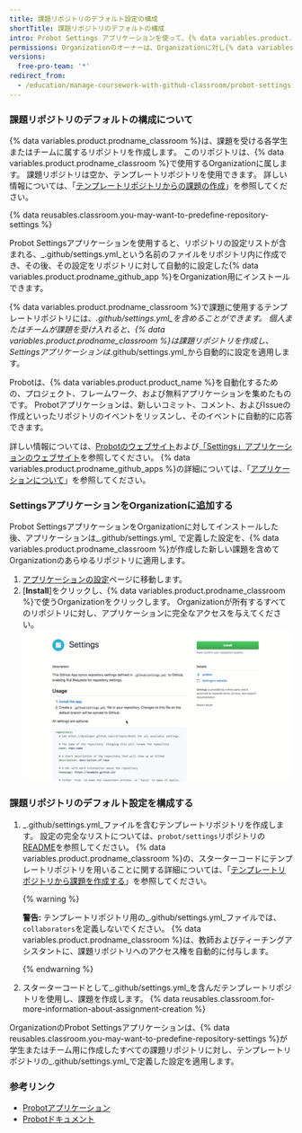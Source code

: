 ```yaml
---
title: 課題リポジトリのデフォルト設定の構成
shortTitle: 課題リポジトリのデフォルトの構成
intro: Probot Settings アプリケーションを使って、{% data variables.product.prodname_classroom %}で課題用に作成したリポジトリのデフォルト設定を構成できます。
permissions: Organizationのオーナーは、Organizationに対し{% data variables.product.prodname_github_app %}をインストールすることで、課題リポジトリのデフォルト設定を構成できます。
versions:
  free-pro-team: '*'
redirect_from:
  - /education/manage-coursework-with-github-classroom/probot-settings
---
```


### 課題リポジトリのデフォルトの構成について

{% data variables.product.prodname_classroom %}は、課題を受ける各学生またはチームに属するリポジトリを作成します。 このリポジトリは、{% data variables.product.prodname_classroom %}で使用するOrganizationに属します。 課題リポジトリは空か、テンプレートリポジトリを使用できます。 詳しい情報については、「[テンプレートリポジトリからの課題の作成](/education/manage-coursework-with-github-classroom/create-an-assignment-from-a-template-repository)」を参照してください。

{% data reusables.classroom.you-may-want-to-predefine-repository-settings %}

Probot Settingsアプリケーションを使用すると、リポジトリの設定リストが含まれる、_.github/settings.yml_という名前のファイルをリポジトリ内に作成でき、その後、その設定をリポジトリに対して自動的に設定した{% data variables.product.prodname_github_app %}をOrganization用にインストールできます。

{% data variables.product.prodname_classroom %}で課題に使用するテンプレートリポジトリには、_.github/settings.yml_を含めることができます。 個人またはチームが課題を受け入れると、{% data variables.product.prodname_classroom %}は課題リポジトリを作成し、Settingsアプリケーションは_.github/settings.yml_から自動的に設定を適用します。

Probotは、{% data variables.product.product_name %}を自動化するための、プロジェクト、フレームワーク、および無料アプリケーションを集めたものです。 Probotアプリケーションは、新しいコミット、コメント、およびIssueの作成といったリポジトリのイベントをリッスンし、そのイベントに自動的に応答できます。

詳しい情報については、[Probotのウェブサイト](https://probot.github.io)および[「Settings」アプリケーションのウェブサイト](https://probot.github.io/apps/settings/)を参照してください。 {% data variables.product.prodname_github_apps %}の詳細については、「[アプリケーションについて](/developers/apps/about-apps)」を参照してください。

### SettingsアプリケーションをOrganizationに追加する

Probot SettingsアプリケーションをOrganizationに対してインストールした後、アプリケーションは_.github/settings.yml_ で定義した設定を、{% data variables.product.prodname_classroom %}が作成した新しい課題を含めてOrganizationのあらゆるリポジトリに適用します。

1. [アプリケーションの設定](https://github.com/apps/settings)ページに移動します。
1. [**Install**]をクリックし、{% data variables.product.prodname_classroom %}で使うOrganizationをクリックします。 Organizationが所有するすべてのリポジトリに対し、アプリケーションに完全なアクセスを与えてください。 ![Probot Settingsアプリケーションをインストールする](/assets/images/help/classroom/probot-settings.gif)

### 課題リポジトリのデフォルト設定を構成する

1. _.github/settings.yml_ファイルを含むテンプレートリポジトリを作成します。 設定の完全なリストについては、`probot/settings`リポジトリの[README](https://github.com/probot/settings#github-settings)を参照してください。 {% data variables.product.prodname_classroom %}の、スターターコードにテンプレートリポジトリを用いることに関する詳細については、「[テンプレートリポジトリから課題を作成する](/education/manage-coursework-with-github-classroom/create-an-assignment-from-a-template-repository)」を参照してください。

    {% warning %}

    **警告:** テンプレートリポジトリ用の_.github/settings.yml_ファイルでは、`collaborators`を定義しないでください。 {% data variables.product.prodname_classroom %}は、教師およびティーチングアシスタントに、課題リポジトリへのアクセス権を自動的に付与します。

    {% endwarning %}

1. スターターコードとして_.github/settings.yml_を含んだテンプレートリポジトリを使用し、課題を作成します。 {% data reusables.classroom.for-more-information-about-assignment-creation %}

OrganizationのProbot Settingsアプリケーションは、{% data reusables.classroom.you-may-want-to-predefine-repository-settings %}が学生またはチーム用に作成したすべての課題リポジトリに対し、テンプレートリポジトリの_.github/settings.yml_で定義した設定を適用します。

### 参考リンク

- [Probotアプリケーション](https://probot.github.io/apps/)
- [Probotドキュメント](https://probot.github.io/docs/)
